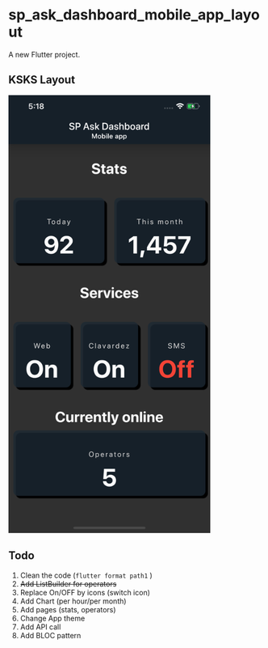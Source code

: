 # sp_ask_dashboard_mobile_app_layout

A new Flutter project.

## KSKS Layout
<p float="left">
<img src="screenshots/flutter_01.png" width="400"/>
</p>


## Todo

1.  Clean the code (`flutter format path1` )
2.  ~~Add ListBuilder for operators~~
3.  Replace On/OFF by icons (switch icon)
4.  Add Chart (per hour/per month)
4.  Add pages (stats, operators)
5.  Change App theme
3.  Add API call
5.  Add BLOC pattern


